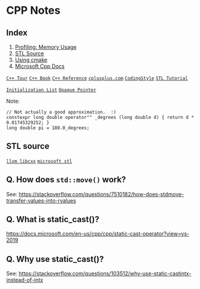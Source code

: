 CPP Notes
=================


## Index
1. [Profiling: Memory Usage](profiling.html)
2. [STL Source](#stlsource)
3. [Using cmake](https://cmake.org/cmake/help/latest/guide/tutorial/index.html)
4. [Microsoft Cpp Docs](https://docs.microsoft.com/en-us/cpp/cpp/cpp-language-reference?view=vs-2019)


[`C++ Tour`](../files/TourOfCpp_Stroustrup_2013.pdf)
[`C++ Book`](../files/Straustrup4th.pdf)
[`C++ Reference`](https://en.cppreference.com/w/cpp/language)
[`cplusplus.com`](http://www.cplusplus.com/)
[`CodingStyle`](http://www.yolinux.com/TUTORIALS/LinuxTutorialC++CodingStyle.html)
[`STL Tutorial`](https://www.cprogramming.com/tutorial/stl/stlintro.html)

[`Initialization List`](http://forums.codeguru.com/showthread.php?464084-C-General-What-is-the-initialization-list-and-why-should-I-use-it)
[`Opaque Pointer`](https://en.wikipedia.org/wiki/Opaque_pointer#C++)

Note:

    // Not actually a good approximation.  :)
    constexpr long double operator"" _degrees (long double d) { return d * 0.01745329252; }
    long double pi = 180.0_degrees;


<a id="stlsource"></a>
## STL source
[`llvm libcxx`](https://github.com/llvm/llvm-project/tree/master/libcxx)
[`microsoft stl`](https://github.com/microsoft/STL)

## Q. How does `std::move()` work?
See: 
<https://stackoverflow.com/questions/7510182/how-does-stdmove-transfer-values-into-rvalues>

## Q. What is static\_cast()?
<https://docs.microsoft.com/en-us/cpp/cpp/static-cast-operator?view=vs-2019>

## Q. Why use static\_cast()?
See:
<https://stackoverflow.com/questions/103512/why-use-static-castintx-instead-of-intx>



